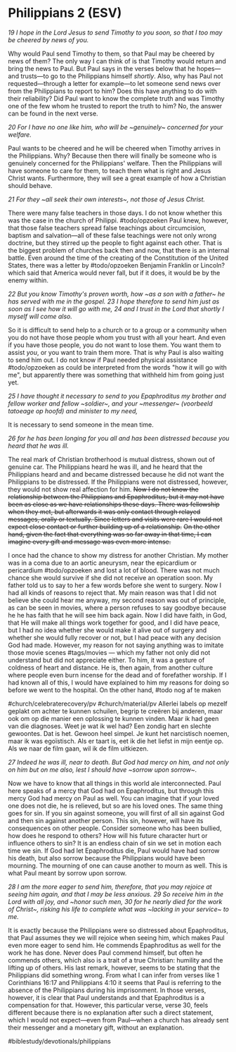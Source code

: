 # Philippians 2 (ESV)

*19 I hope in the Lord Jesus to send Timothy to you soon, so that I too may be cheered by news of you.*

Why would Paul send Timothy to them, so that Paul may be cheered by news of them? The only way I can think of is that Timothy would return and bring the news to Paul. But Paul says in the verses below that he hopes—and trusts—to go to the Philippians himself *shortly*. Also, why has Paul not requested—through a letter for example—to let someone send news over from the Philippians to report to him? Does this have anything to do with their reliability? Did Paul want to know the complete truth and was Timothy one of the few whom he trusted to report the truth to him?  No, the answer can be found in the next verse. 

*20 For I have no one like him, who will be ~genuinely~ concerned for your welfare.*

Paul wants to be cheered and he will be cheered when Timothy arrives in the Philippians. Why? Because then there will finally be someone who is genuinely concerned for the Philippians' welfare. Then the Philippians will have someone to care for them, to teach them what is right and Jesus Christ wants. Furthermore, they will see a great example of how a Christian should behave.

*21 For they ~all seek their own interests~, not those of Jesus Christ.*

There were many false teachers in those days. I do not know whether this was the case in the church of Philippi. #todo/opzoeken Paul knew, however, that those false teachers spread false teachings about circumcision, baptism and salvation—all of these false teachings were not only wrong doctrine, but they stirred up the people to fight against each other. 
That is the biggest problem of churches back then and now, that there is an internal battle. Even around the time of the creating of the Constitution of the United States, there was a letter by #todo/opzoeken Benjamin Franklin or Lincoln? 
which said that America would never fall, but if it does, it would be by the enemy within. 

*22 But you know Timothy's proven worth, how ~as a son with a father~ he has served with me in the gospel. 23 I hope therefore to send him just as soon as I see how it will go with me, 24 and I trust in the Lord that shortly I myself will come also.*

So it is difficult to send help to a church or to a group or a community when you do not have those people whom you trust with all your heart. And even if you have those people, you do not want to lose them. You want them to assist *you*, or you want to train them more. 
That is why Paul is also waiting to send him out. I do not know if Paul needed physical assistance #todo/opzoeken as could be interpreted from the words "how it will go with me", but apparently there was something that withheld him from going just yet.

*25 I have thought it necessary to send to you Epaphroditus my brother and fellow worker and fellow ~soldier~, and your ~messenger~ (voorbeeld tatoeage op hoofd) and minister to my need,*

It is necessary to send someone in the mean time. 

*26 for he has been longing for you all and has been distressed because you heard that he was ill.* 

The real mark of Christian brotherhood is mutual distress, shown out of genuine car. The Philippians heard he was ill, and he heard that the Philippians heard and and became distressed because he did not want the Philippians to be distressed. If the Philippians were not distressed, however, they would not show real affection for him. 
~~Now I do not know the relationship between the Philippians and Epaphroditus, but it may not have been as close as we have relationships these days. There was fellowship when they met, but afterwards it was only contact through relayed messages, orally or textually. Since letters and visits were rare I would not expect close contact or further building up of a relationship.~~ 
~~On the other hand, given the fact that everything was so far away in that time, I can imagine every gift and message was even more intense.~~

I once had the chance to show my distress for another Christian. My mother was in a coma due to an aortic aneurysm, near the epicardium or pericardium #todo/opzoeken and lost a lot of blood. There was not much chance she would survive if she did not receive an operation soon. 
My father told us to say to her a few words before she went to surgery. Now I had all kinds of reasons to reject that. My main reason was that I did not believe she could hear me anyway, my second reason was out of principle, as can be seen in movies, where a person refuses to say goodbye because he he has faith that he will see him back again. 
Now I did have faith, in God, that He will make all things work together for good, and I did have peace, but I had no idea whether she would make it alive out of surgery and whether she would fully recover or not, but I had peace with any decision God had made. However, my reason for not saying anything was to imitate those movie scenes #tags/movies — which my father not only did not understand but did not appreciate either. 
To him, it was a gesture of coldness of heart and distance. He is, then again, from another culture where people even burn incense for the dead and of forefather worship. If I had known all of this, I would have explained to him my reasons for doing so before we went to the hospital. 
On the other hand, #todo nog af te maken

#church/celebraterecovery/pv
#church/material/pv
Allerlei labels op mezelf geplakt om achter te kunnen schuilen, begrip te creëren bij anderen, maar ook om op die manier een oplossing te kunnen vinden. Maar ik had geen van die diagnoses. Weet je wat ik wel had? Een zondig hart en slechte gewoontes. Dat is het. Gewoon heel simpel. 
Je kunt het narcistisch noemen, maar ik was egoïstisch. Als er taart is, eet ik die het liefst in mijn eentje op. Als we naar de film gaan, wil ik de film uitkiezen. 

*27 Indeed he was ill, near to death. But God had mercy on him, and not only on him but on me also, lest I should have ~sorrow upon sorrow~.*

Now we have to know that all things in this world ale interconnected. Paul here speaks of a mercy that God had on Epaphroditus, but through this mercy God had mercy on Paul as well. You can imagine that if your loved one does not die, he is relieved, but so are his loved ones. 
The same thing goes for sin. If you sin against someone, you will first of all sin against God and then sin against another person. This sin, however, will have its consequences on other people. Consider someone who has been bullied, how does he respond to others? How will his future character hurt or influence others to sin? It is an endless chain of sin we set in motion each time we sin. 
If God had let Epaphroditus die, Paul would have had sorrow his death, but also sorrow because the Philippians would have been mourning. The mourning of one can cause another to mourn as well. This is what Paul meant by sorrow upon sorrow. 

*28 I am the more eager to send him, therefore, that you may rejoice at seeing him again, and that I may be less anxious. 29 So receive him in the Lord with all joy, and ~honor such men, 30 for he nearly died for the work of Christ~, risking his life to complete what was ~lacking in your service~ to me.*

It is exactly because the Philippians were so distressed about Epaphroditus, that Paul assumes they we will rejoice when seeing him, which makes Paul even more eager to send him. He commends Epaphroditus as well for the work he has done. 
Never does Paul commend himself, but often he commends others, which also is a trait of a true Christian: humility and the lifting up of others. 
His last remark, however, seems to be stating that the Philippians did something wrong. From what I can infer from verses like 1 Corinthians 16:17 and Philippians 4:10 it seems that Paul is referring to the absence of the Philippians during his imprisonment. In those verses, however, it is clear that Paul understands and that Epaphroditus is a compensation for that. However, this particular verse, verse 30, feels different because there is no explanation after such a direct statement, which I would not expect—even from Paul—when a church has already sent their messenger and a monetary gift, without an explanation. 

#biblestudy/devotionals/philippians  
